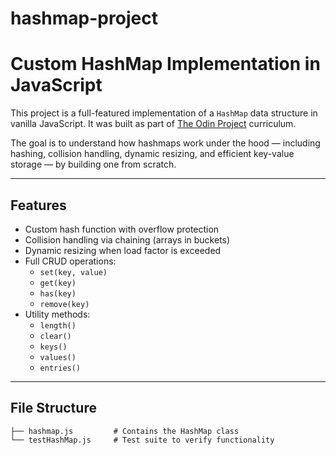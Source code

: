 # hashmap-project
# Custom HashMap Implementation in JavaScript

This project is a full-featured implementation of a `HashMap` data structure in vanilla JavaScript. It was built as part of [The Odin Project](https://www.theodinproject.com/) curriculum.

The goal is to understand how hashmaps work under the hood — including hashing, collision handling, dynamic resizing, and efficient key-value storage — by building one from scratch.

---

## Features

- Custom hash function with overflow protection
- Collision handling via chaining (arrays in buckets)
- Dynamic resizing when load factor is exceeded
- Full CRUD operations:
  - `set(key, value)`
  - `get(key)`
  - `has(key)`
  - `remove(key)`
- Utility methods:
  - `length()`
  - `clear()`
  - `keys()`
  - `values()`
  - `entries()`

---

## File Structure

```plaintext
├── hashmap.js         # Contains the HashMap class
└── testHashMap.js     # Test suite to verify functionality
